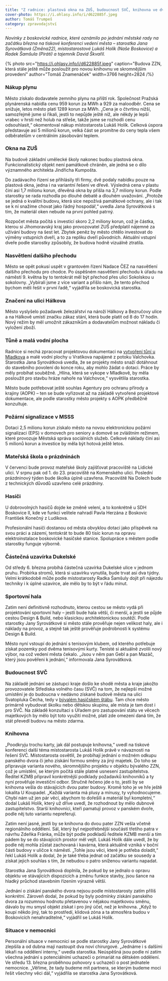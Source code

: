 ```yaml
---
title: "Z radnice: plastová okna na ZUŠ, budoucnost SVČ, knihovna ve dvou patrech ZZN"
cover-photo: https://i.ohlasy.info/i/d622885f.jpeg
author: Tomáš Trumpeš
category: zpravodajství
---
```


_Novinky z boskovické radnice, které oznámilo po jednání městské rady na začátku března na tiskové konferenci vedení města – starostka Jana Syrovátková (Změna22), místostarostové Lukáš Holík (Naše Boskovice) a Radek Šamšula (Piráti) a tajemník David Škvařil._

{% photo src="https://i.ohlasy.info/i/d622885f.jpeg" caption="Budova ZZN, která stále ještě může posloužit pro novou knihovnu ve skromnějším provedení" author="Tomáš Znamenáček" width=3766 height=2824 /%}

### Nákup plynu

Město získalo dodavatele zemního plynu na příští rok. Společnost Pražská plynárenská nabídla cenu 959 korun za MWh a 929 za maloodběr. Cena se snižuje, letos město platí 1289 korun za MWh. „Cena je o čtvrtinu nižší, samozřejmě jsme si říkali, jestli to nepůjde ještě níž, ale někdy je lepší vrabec v hrsti než holub na střeše, takže jsme se rozhodli cenu odsouhlasit,“ okomentoval nákup místostarosta Lukáš Holík. Celková úspora představuje asi 5 milionů korun, velká část se promítne do ceny tepla všem odběratelům v centrálním zásobování teplem.

### Okna na ZUŠ

Na budově základní umělecké školy nakonec budou plastová okna. Funkcionalistický objekt není památkově chráněn, ale jedná se o dílo významného architekta Jindřicha Kumpošta.

Do zadávacího řízení se přihlásily tři firmy, dvě podaly nabídku pouze na plastová okna, jedna i na variantní řešení ve dřevě. Výsledná cena v plastu činí asi 1,7 milionu korun, dřevěná okna by přišla na 3,7 miliony korun. Podle starostky se rada rozhodla po dlouhé debatě a dlouhém uvažování. „Protože se jedná o kvalitní budovu, která sice nepožívá památkové ochrany, ale i tak se k ní snažíme chovat jako řádný hospodář,“ uvedla Jana Syrovátková s tím, že materiál oken nebude na první pohled patrný.

Rozpočet města počítá s investicí skoro 2,2 miliony korun, což je částka, kterou si Jihomoravský kraj jako provozovatel ZUŠ předplatil nájemné za užívání budovy na šest let. Zbytek peněz by město chtělo investovat do výměny vstupních dveří, a to za repliku dveří původních. Aktuální vstupní dveře podle starostky způsobily, že budova hodně vizuálně ztratila.

### Nasvětlení dalšího přechodu

Město se opět pokusí uspět v grantovém řízení Nadace ČEZ na nasvětlení dalšího přechodu pro chodce. Po úspěšném nasvětlení přechodu k úřadu na náměstí 9. května by to tentokrát měl být přechod přes ulici Sokolskou u sokolovny. „Vybírali jsme z více variant a přišlo nám, že tento přechod bychom měli řešit v první řadě,“ vyjádřila se boskovická starostka.

### Značení na ulici Hálkova

Město vyslyšelo požadavek železářství na nároží Hálkovy a Bezručovy ulice a na Hálkově umístí značku zákaz stání, která bude platit od 8 do 17 hodin. Nový režim by měl umožnit zákazníkům a dodavatelům možnost nákladu či vyložení zboží.

### Tůně a malá vodní plocha

Radnice si nechá zpracovat projektovou dokumentaci na [vytvoření tůní u Mladkova](https://ohlasy.info/clanky/2023/09/rybnik.html) a malé vodní plochy u Vratíkova napájené z potoku Valchovka. Starostka Jana Syrovátková uvedla, že se projekty město snaží dotáhnout do stavebního povolení do konce roku, aby mohlo žádat o dotaci. Práce by měly probíhat souběžně. „Hlína, která se vykope v Mladkově, by měla posloužit pro stavbu hráze nahoře na Valchovce,“ vysvětlila starostka.

Město bude potřebovat ještě souhlas Agentury pro ochranu přírody a krajiny (AOPK) – ten se bude vyřizovat až na základě vytvořené projektové dokumentace, ale podle starostky město projekty s AOPK předběžně konzultuje.

### Požární signalizace v MSSS

Dotaci 2,5 milionu korun získalo město na novou elektronickou požární signalizaci (EPS) v domovech pro seniory a domově se zvláštním režimem, které provozuje Městská správa sociálních služeb. Celkové náklady činí asi 5 milionů korun a investice by měla být hotová ještě letos.

### Mateřská škola o prázdninách

V červenci bude provoz mateřské školy zajišťovat pracoviště na Lidické ulici. V srpnu pak od 1. do 23. pracoviště na Komenského ulici. Poslední prázdninový týden bude školka úplně uzavřena. Pracoviště Na Dolech bude z technických důvodů uzavřeno celé prázdniny.

### Hasiči

U dobrovolných hasičů dojde ke změně velení, a to konkrétně u SDH Boskovice II, kde ve funkci velitele nahradí Pavla Herzána z Boskovic František Konečný z Ludíkova.

Profesionální hasiči dostanou od města obvyklou dotaci jako příspěvek na svou práci a zázemí, tentokrát to bude 80 tisíc korun na opravu elektroinstalace boskovické hasičské stanice. Spolupráce s městem podle starostky funguje výborně.

### Částečná uzavírka Dukelské

Od středy 6. března probíhá částečná uzavírka Dukelské ulice v jednom pruhu. Probírka stromů, která si uzavírku vynutila, bude trvat asi dva týdny. Velmi krátkodobě může podle místostarosty Radka Šamšuly dojít při nájezdu techniky i k úplné uzavírce, ale mělo by to být v řádu minut.

### Sportovní hala

Zatím není definitivně rozhodnuto, kterou cestou se město vydá při projektování sportovní haly – jestli bude hala větší, či menší, a jestli se půjde cestou Design & Build, nebo klasickou architektonickou soutěží. Podle starostky Jany Syrovátkové si město stále prověřuje nejen velikost haly, ale i náklady na provoz, a stejně tak ještě prověřuje podrobnosti k systému Design & Build.

Město nyní vstoupí do jednání s tenisovým klubem, od kterého potřebuje získat pozemky pod dvěma tenisovými kurty. Tenisté si aktuálně zvolili nový výbor, na což vedení města čekalo. „Jsou v něm pan Gebl a pan Mazáč, který jsou pověřeni k jednání,“ informovala Jana Syrovátková.

### Budoucnost SVČ

Na základě jednání se zástupci kraje došlo ke shodě města a kraje jakožto provozovatele Střediska volného času (SVČ) na tom, že nejlepší možné umístění je do budoucna v nedávno získané budově města na ulici Svatopluka Čecha, tedy v [bývalém hasičském štábu](https://ohlasy.info/clanky/2022/03/z-radnice-2.html). Tam chce město primárně vybudovat školku nebo dětskou skupinu, ale místa je tam dost i pro SVČ. Na základě konzultací s Úřadem pro zastupování státu ve věcech majetkových by mělo být toto využití možné, platí zde omezení daná tím, že stát převedl budovu na město zdarma.

### Knihovna

„Poodkryju trochu karty, jak dál postupuje knihovna,“ uvedl na tiskové konferenci další téma místostarosta Lukáš Holík právě v návaznosti na řešení SVČ. Místostarosta osvětlil, že probíhají jednání o možném odkupu panského dvora či jeho získání formou směny za jiný majetek. Do toho se připravuje varianta nového, skromnějšího projektu v objektu bývalého ZZN, což je umístění, se kterým počítá stále platné usnesení zastupitelstva. Ředitel KZMB připravil konkrétnější podklady požadavků knihovníků a ty nyní prověřuje investiční odbor. Stručně řečeno jde o to, jestli by se knihovna vešla do stávajících dvou pater budovy. Kromě toho je ve hře ještě lokalita U Koupadel. „Každá varianta má plusy a mínusy, ty vyhodnocujeme. Chybí nám už jen pár věcí, abychom to dořešili a materiál byl kompletní,“ dodal Lukáš Holík, který už dříve uvedl, že rozhodnout by mělo dubnové zastupitelstvo. Starší knihovníci, kteří pamatují provoz v panském dvoře, podle něj tuto variantu nepreferují.

Zatím není jasné, jestli by se knihovna do dvou pater ZZN vešla včetně regionálního oddělení. Sál, který byl nejpotřebnější součástí třetího patra v návrhu Zdeňka Fránka, může být podle podkladů ředitele KZMB menší a tím pádem by se do stávajících prostor měl vejít. Lukáš Holík dále uvedl, že by podle něj mohla zůstat zachovaná i kavárna, která aktuálně vzniká v boční části budovy v uličce k náměstí. „Tohle jsou věci, které je potřeba doladit,“ řekl Lukáš Holík a dodal, že je také třeba jednat od začátku se sousedy a získat jejich souhlas s tím, že nebudou o patro sníženou variantu napadat.

Starostka Jana Syrovátková doplnila, že pokud by se jednalo o opravu objektu ve stávajících dispozicích a změnu funkce stavby, jsou šance na hladký průchod stavebním řízením výrazně větší.

Jednání o získání panského dvora nejsou podle místostarosty zatím příliš konkrétní. Zároveň dodal, že pokud by byly podmínky získání panského dvora za rozumnou hodnotu přetavenou v nějakou majetkovou směnu, dávalo by mu smysl objekt získat i pro jiný účel, než je knihovna. „Když to koupí někdo jiný, tak to prostředí, klidová zóna a ta atmosféra budou v Boskovicích nenahraditelné,“ vyjádřil se Lukáš Holík.

### Situace v nemocnici

Personální situace v nemocnici se podle starostky Jany Syrovátkové zlepšila a od dubna mají nastoupit dva noví chirurgové. „Jednáme i s dalšími lékaři na oddělení interny,“ uvedla starostka. Neúspěšná jsou podle ní zatím všechna jednání s potenciálními uchazeči o primariát na dětském oddělení. Ve středu 13. března proběhnou pohovory s uchazeči o post jednatele nemocnice. „Věříme, že tady budeme mít partnera, se kterým budeme moci řešit všechny věci dál,“ vyjádřila se starostka Jana Syrovátková.
